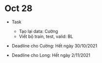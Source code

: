 # Oct 28

- Task
    - Tạo lại data: Cường
    - Viết bộ train, test, valid: BL

- Deadline cho Cường: Hết ngày 30/10/2021 
- Deadline cho Long: Hết ngày 2/11/2021
